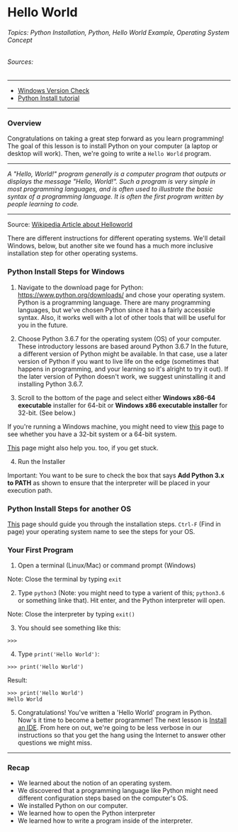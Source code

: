 # Hello World
###### Topics: Python Installation, Python, Hello World Example, Operating System Concept

###### Sources:
---
- [Windows Version Check ](https://support.microsoft.com/en-us/help/13443/windows-which-version-am-i-running)
- [Python Install tutorial](https://realpython.com/installing-python/#step-1-download-the-python-3-installer)

---

### Overview
Congratulations on taking a great step forward as you learn programming! The goal of this lesson is to install Python on your computer (a laptop or desktop will work). Then, we're going to write a `Hello World` program.

---
_A "Hello, World!" program generally is a computer program that outputs or displays the message "Hello, World!". Such a program is very simple in most programming languages, and is often used to illustrate the basic syntax of a programming language. It is often the first program written by people learning to code._

---
Source: [Wikipedia Article about Helloworld](https://en.wikipedia.org/wiki/%22Hello,_World!%22_program)


There are different instructions for different operating systems. We'll detail Windows, below, but another site we found has a much more inclusive installation step for other operating systems.

### Python Install Steps for Windows
1. Navigate to the download page for Python: https://www.python.org/downloads/ and chose your operating system. Python is a programming language. There are many programming languages, but we've chosen Python since it has a fairly accessible syntax. Also, it works well with a lot of other tools that will be useful for you in the future.

2. Choose Python 3.6.7 for the operating system (OS) of your computer. These introductory lessons are based around Python 3.6.7 In the future, a different version of Python might be available. In that case, use a later version of Python if you want to live life on the edge (sometimes that happens in programming, and your learning so it's alright to try it out). If the later version of Python doesn't work, we suggest uninstalling it and installing Python 3.6.7.

3. Scroll to the bottom of the page and select either __Windows x86-64 executable__ installer for 64-bit or __Windows x86 executable installer__ for 32-bit. (See below.)

  If you're running a Windows machine, you might need to view [this](https://support.microsoft.com/en-us/help/13443/windows-which-version-am-i-running) page to see whether you have a 32-bit system or a 64-bit system.

  [This](https://realpython.com/installing-python/#step-1-download-the-python-3-installer) page might also help you. too, if you get stuck.

4. Run the Installer

  Important: You want to be sure to check the box that says __Add Python 3.x to PATH__ as shown to ensure that the interpreter will be placed in your execution path.

### Python Install Steps for another OS

[This](https://realpython.com/installing-python/#step-1-download-the-python-3-installer) page should guide you through the installation steps. `Ctrl-F` (Find in page) your operating system name to see the steps for your OS.

### Your First Program
1. Open a terminal (Linux/Mac) or command prompt (Windows)

  Note: Close the terminal by typing `exit`

2. Type `python3` (Note: you might need to type a varient of this; `python3.6` or something linke that). Hit enter, and the Python interpreter will open.

  Note: Close the interpreter by typing `exit()`

3. You should see something like this:
  ```
  >>>
  ```

4. Type `print('Hello World')`:
  ```
  >>> print('Hello World')
  ```

  Result:
  ```
  >>> print('Hello World')
  Hello World
  ```
5. Congratulations! You've written a 'Hello World' program in Python. Now's it time to become a better programmer! The next lesson is [Install an IDE](https://github.com/omegahorizontech/introductory-programming/lessons/blob/master/Install%20An%20IDE.md). From here on out, we're going to be less verbose in our instructions so that you get the hang using the Internet to answer other questions we might miss.

---

### Recap
- We learned about the notion of an operating system.
- We discovered that a programming language like Python might need different configuration steps based on the computer's OS.
- We installed Python on our computer.
- We learned how to open the Python interpreter
- We learned how to write a program inside of the interpreter.
